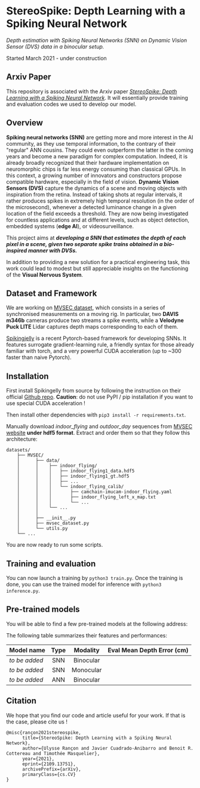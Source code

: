 # StereoSpike: Depth Learning with a Spiking Neural Network
*Depth estimation with Spiking Neural Networks (SNN) on Dynamic Vision Sensor (DVS) data in a binocular setup.*

Started March 2021 - under construction

## Arxiv Paper

This repository is associated with the Arxiv paper *[StereoSpike: Depth Learning with a Spiking Neural Network](https://arxiv.org/abs/2109.13751)*.
It will essentially provide training and evaluation codes we used to develop our model. 


## Overview

**Spiking neural networks (SNN)** are getting more and more interest in the AI community, as they use temporal information, to the
contrary of their "regular" ANN cousins. They could even outperform the latter in the coming years and become a new paradigm for complex computation.
Indeed, it is already broadly recognized that their hardware implementation on neuromorphic chips is far less energy consuming
than classical GPUs. In this context, a growing number of innovators and constructors propose compatible hardware, especially
in the field of vision. **Dynamic Vision Sensors (DVS)** capture the dynamics of a scene and moving objects with inspiration from 
the retina. Instead of taking shots at regular intervals, it rather produces spikes in extremely high temporal resolution
(in the order of the microsecond), whenever a detected luminance change in a given location of the field exceeds a threshold.
They are now being investigated for countless applications and at different levels, such as object detection, embedded systems
(**edge AI**), or videosurveillance.

This project aims at ***developing a SNN that estimates the depth of each pixel in a scene, given
two separate spike trains obtained in a bio-inspired manner with DVSs.***

In addition to providing a new solution for a practical engineering task, this work could lead to modest but still appreciable 
insights on the functioning of the **Visual Nervous System**.


## Dataset and Framework

We are working on [MVSEC dataset](https://daniilidis-group.github.io/mvsec/), which consists in a series of synchronised
measurements on a moving rig. In particular, two **DAVIS m346b** cameras produce two streams a spike events, while a 
**Velodyne Puck LITE** Lidar captures depth maps corresponding to each of them.

[Spikingjelly](https://github.com/fangwei123456/spikingjelly) is a recent Pytorch-based framework for developing SNNs. 
It features surrogate gradient-learning rule, a friendly syntax for those already familiar with torch, and a very 
powerful CUDA acceleration (up to ~300 faster than naive Pytorch).


## Installation

First install Spikingelly from source by following the instruction on their official [Github repo](https://github.com/fangwei123456/spikingjelly).
**Caution**: do not use PyPI / pip installation if you want to use special CUDA acceleration !

Then install other dependencies with ```pip3 install -r requirements.txt```.

Manually download *indoor_flying* and *outdoor_day* sequences from [MVSEC website](https://daniilidis-group.github.io/mvsec/) 
**under hdf5 format**. Extract and order them so that they follow this architecture:

```
datasets/
    ├── MVSEC/
    │      ├── data/
    │      │    ├── indoor_flying/
    │      │    │   ├── indoor_flying1_data.hdf5
    │      │    │   ├── indoor_flying1_gt.hdf5
    │      │    │   ├── ...
    │      │    │   └── indoor_flying_calib/
    │      │    │       ├── camchain-imucam-indoor_flying.yaml
    │      │    │       ├── indoor_flying_left_x_map.txt
    │      │    │       └── ...
    │      │    └── ...
    │      │
    │      ├── __init__.py
    │      ├── mvsec_dataset.py 
    │      └── utils.py
    └── ...  
```

You are now ready to run some scripts.


## Training and evaluation

You can now launch a training by ```python3 train.py```. Once the training is done, you can use the trained model for inference
with ```python3 inference.py```.


## Pre-trained models

You will be able to find a few pre-trained models at the following address:

The following table summarizes their features and performances:

| Model name        | Type           | Modality    | Eval Mean Depth Error (cm) |
| ----------------- |:--------------:|:-----------:|:--------------------------:|
|  *to be added*                 | SNN            | Binocular   |                            |
|  *to be added*                 | SNN            | Monocular   |                            |
|  *to be added*                 | ANN            | Binocular   |                            |



## Citation

We hope that you find our code and article useful for your work. If that is the case, please cite us !

```text
@misc{rançon2021stereospike,
      title={StereoSpike: Depth Learning with a Spiking Neural Network}, 
      author={Ulysse Rançon and Javier Cuadrado-Anibarro and Benoit R. Cottereau and Timothée Masquelier},
      year={2021},
      eprint={2109.13751},
      archivePrefix={arXiv},
      primaryClass={cs.CV}
}
```
